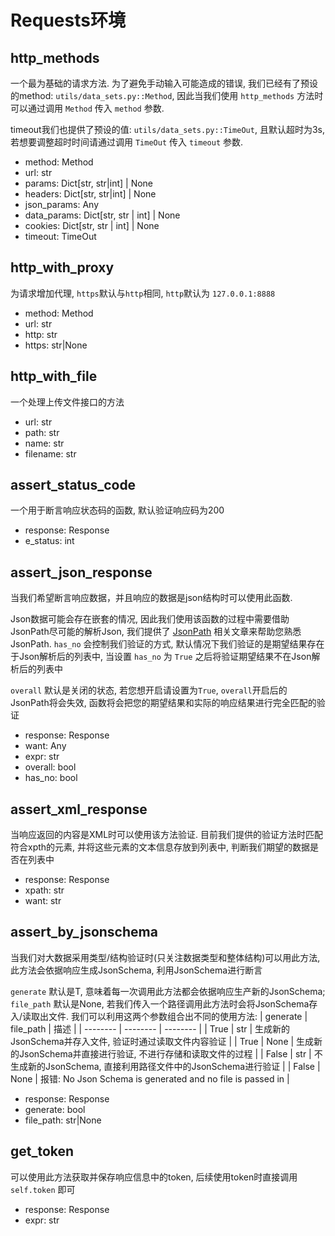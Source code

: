 # Requests环境
## **http_methods**
一个最为基础的请求方法. 为了避免手动输入可能造成的错误, 我们已经有了预设的method: `utils/data_sets.py::Method`, 因此当我们使用 `http_methods` 方法时可以通过调用 `Method` 传入 `method` 参数.

timeout我们也提供了预设的值: `utils/data_sets.py::TimeOut`, 且默认超时为3s, 若想要调整超时时间请通过调用 `TimeOut` 传入 `timeout` 参数.
- method: Method
- url: str
- params: Dict[str, str|int] | None
- headers: Dict[str, str|int] | None
- json_params: Any
- data_params: Dict[str, str | int] | None
- cookies: Dict[str, str | int] | None
- timeout: TimeOut

## **http_with_proxy**
为请求增加代理, `https`默认与`http`相同, `http`默认为 `127.0.0.1:8888`
- method: Method
- url: str
- http: str
- https: str|None

## **http_with_file**
一个处理上传文件接口的方法
- url: str
- path: str
- name: str
- filename: str

## **assert_status_code**
一个用于断言响应状态码的函数, 默认验证响应码为200
- response: Response
- e_status: int

## **assert_json_response**
当我们希望断言响应数据，并且响应的数据是json结构时可以使用此函数. 

Json数据可能会存在嵌套的情况, 因此我们使用该函数的过程中需要借助JsonPath尽可能的解析Json, 我们提供了 [JsonPath](https://github.com/WY-74/fragmented-notes/blob/master/base/006.md) 相关文章来帮助您熟悉JsonPath. `has_no` 会控制我们验证的方式, 默认情况下我们验证的是期望结果存在于Json解析后的列表中, 当设置 `has_no` 为 `True` 之后将验证期望结果不在Json解析后的列表中

`overall` 默认是关闭的状态, 若您想开启请设置为`True`, `overall`开启后的JsonPath将会失效, 函数将会把您的期望结果和实际的响应结果进行完全匹配的验证
- response: Response
- want: Any
- expr: str
- overall: bool
- has_no: bool

## **assert_xml_response**
当响应返回的内容是XML时可以使用该方法验证. 目前我们提供的验证方法时匹配符合xpth的元素, 并将这些元素的文本信息存放到列表中, 判断我们期望的数据是否在列表中
- response: Response
- xpath: str
- want: str

## **assert_by_jsonschema**
当我们对大数据采用类型/结构验证时(只关注数据类型和整体结构)可以用此方法, 此方法会依据响应生成JsonSchema, 利用JsonSchema进行断言

`generate` 默认是T, 意味着每一次调用此方法都会依据响应生产新的JsonSchema; `file_path` 默认是None, 若我们传入一个路径调用此方法时会将JsonSchema存入/读取出文件. 我们可以利用这两个参数组合出不同的使用方法:
| generate | file_path | 描述 |
| -------- | -------- | -------- |
| True | str | 生成新的JsonSchema并存入文件, 验证时通过读取文件内容验证 |
| True | None | 生成新的JsonSchema并直接进行验证, 不进行存储和读取文件的过程 |
| False | str | 不生成新的JsonSchema, 直接利用路径文件中的JsonSchema进行验证 |
| False | None | 报错: No Json Schema is generated and no file is passed in |
- response: Response
- generate: bool
- file_path: str|None

## **get_token**
可以使用此方法获取并保存响应信息中的token, 后续使用token时直接调用 `self.token` 即可
- response: Response
- expr: str
